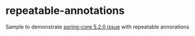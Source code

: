 # repeatable-annotations
Sample to demonstrate [spring-core 5.2.0 issue](https://github.com/spring-projects/spring-framework/issues/23856) with repeatable annorations
